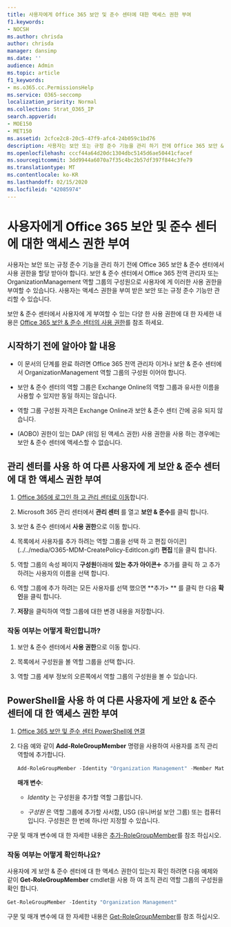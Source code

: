 ```yaml
---
title: 사용자에게 Office 365 보안 및 준수 센터에 대한 액세스 권한 부여
f1.keywords:
- NOCSH
ms.author: chrisda
author: chrisda
manager: dansimp
ms.date: ''
audience: Admin
ms.topic: article
f1_keywords:
- ms.o365.cc.PermissionsHelp
ms.service: O365-seccomp
localization_priority: Normal
ms.collection: Strat_O365_IP
search.appverid:
- MOE150
- MET150
ms.assetid: 2cfce2c8-20c5-47f9-afc4-24b059c1bd76
description: 사용자는 보안 또는 규정 준수 기능을 관리 하기 전에 Office 365 보안 & 준수 센터에서 사용 권한을 할당 받아야 합니다.
ms.openlocfilehash: cccf44a64d20dc1304dbc5145d6ae50441cfacef
ms.sourcegitcommit: 3dd9944a6070a7f35c4bc2b57df397f844c3fe79
ms.translationtype: MT
ms.contentlocale: ko-KR
ms.lasthandoff: 02/15/2020
ms.locfileid: "42085974"
---
```

# <a name="give-users-access-to-the-office-365-security--compliance-center"></a>사용자에게 Office 365 보안 및 준수 센터에 대한 액세스 권한 부여

사용자는 보안 또는 규정 준수 기능을 관리 하기 전에 Office 365 보안 & 준수 센터에서 사용 권한을 할당 받아야 합니다. 보안 & 준수 센터에서 Office 365 전역 관리자 또는 OrganizationManagement 역할 그룹의 구성원으로 사용자에 게 이러한 사용 권한을 부여할 수 있습니다. 사용자는 액세스 권한을 부여 받은 보안 또는 규정 준수 기능만 관리할 수 있습니다.

보안 & 준수 센터에서 사용자에 게 부여할 수 있는 다양 한 사용 권한에 대 한 자세한 내용은 [Office 365 보안 & 준수 센터의 사용 권한](permissions-in-the-security-and-compliance-center.md)를 참조 하세요.

## <a name="what-do-you-need-to-know-before-you-begin"></a>시작하기 전에 알아야 할 내용

- 이 문서의 단계를 완료 하려면 Office 365 전역 관리자 이거나 보안 & 준수 센터에서 OrganizationManagement 역할 그룹의 구성원 이어야 합니다.

- 보안 & 준수 센터의 역할 그룹은 Exchange Online의 역할 그룹과 유사한 이름을 사용할 수 있지만 동일 하지는 않습니다.

- 역할 그룹 구성원 자격은 Exchange Online과 보안 & 준수 센터 간에 공유 되지 않습니다.

- (AOBO) 권한이 있는 DAP (위임 된 액세스 권한) 사용 권한을 사용 하는 경우에는 보안 & 준수 센터에 액세스할 수 없습니다.

## <a name="use-the-admin-center-to-give-another-user-access-to-the-security--compliance-center"></a>관리 센터를 사용 하 여 다른 사용자에 게 보안 & 준수 센터에 대 한 액세스 권한 부여

1. [Office 365에 로그인 하 고 관리 센터로 이동](https://docs.microsoft.com/microsoft-365/compliance/go-to-the-securitycompliance-center)합니다.

2. Microsoft 365 관리 센터에서 **관리 센터** 를 열고 **보안 & 준수**를 클릭 합니다.

3. 보안 & 준수 센터에서 **사용 권한**으로 이동 합니다.

4. 목록에서 사용자를 추가 하려는 역할 그룹을 선택 하 고 편집 아이콘](../../media/O365-MDM-CreatePolicy-EditIcon.gif) **편집** ![을 클릭 합니다.

5. 역할 그룹의 속성 페이지 **구성원**아래에 **있는 추가 아이콘**![](../../media/ITPro-EAC-AddIcon.gif) 추가를 클릭 하 고 추가 하려는 사용자의 이름을 선택 합니다.

6. 역할 그룹에 추가 하려는 모든 사용자를 선택 했으면 **추가\> ** 를 클릭 한 다음 **확인**을 클릭 합니다.

7. **저장**을 클릭하여 역할 그룹에 대한 변경 내용을 저장합니다.

### <a name="how-do-you-know-this-worked"></a>작동 여부는 어떻게 확인합니까?

1. 보안 & 준수 센터에서 **사용 권한**으로 이동 합니다.

2. 목록에서 구성원을 볼 역할 그룹을 선택 합니다.

3. 역할 그룹 세부 정보의 오른쪽에서 역할 그룹의 구성원을 볼 수 있습니다.

## <a name="use-powershell-to-give-another-user-access-to-the-security--compliance-center"></a>PowerShell을 사용 하 여 다른 사용자에 게 보안 & 준수 센터에 대 한 액세스 권한 부여

1. [Office 365 보안 및 준수 센터 PowerShell에 연결](https://docs.microsoft.com/powershell/exchange/office-365-scc/connect-to-scc-powershell/connect-to-scc-powershell)

2. 다음 예와 같이 **Add-RoleGroupMember** 명령을 사용하여 사용자를 조직 관리 역할에 추가합니다.

   ```PowerShell
   Add-RoleGroupMember -Identity "Organization Management" -Member MatildaS
   ```

   **매개 변수**:

   - _Identity_ 는 구성원을 추가할 역할 그룹입니다.

   - _구성원_ 은 역할 그룹에 추가할 사서함, USG (유니버설 보안 그룹) 또는 컴퓨터입니다. 구성원은 한 번에 하나만 지정할 수 있습니다.

구문 및 매개 변수에 대 한 자세한 내용은 [추가-RoleGroupMember](https://docs.microsoft.com/powershell/module/exchange/role-based-access-control/Add-RoleGroupMember)를 참조 하십시오.

### <a name="how-do-you-know-this-worked"></a>작동 여부는 어떻게 확인하나요?

사용자에 게 보안 & 준수 센터에 대 한 액세스 권한이 있는지 확인 하려면 다음 예제와 같이 **Get-RoleGroupMember** cmdlet을 사용 하 여 조직 관리 역할 그룹의 구성원을 확인 합니다.

```PowerShell
Get-RoleGroupMember -Identity "Organization Management"
```

구문 및 매개 변수에 대 한 자세한 내용은 [Get-RoleGroupMember](https://docs.microsoft.com/powershell/module/exchange/role-based-access-control/Get-RoleGroupMember)를 참조 하십시오.
